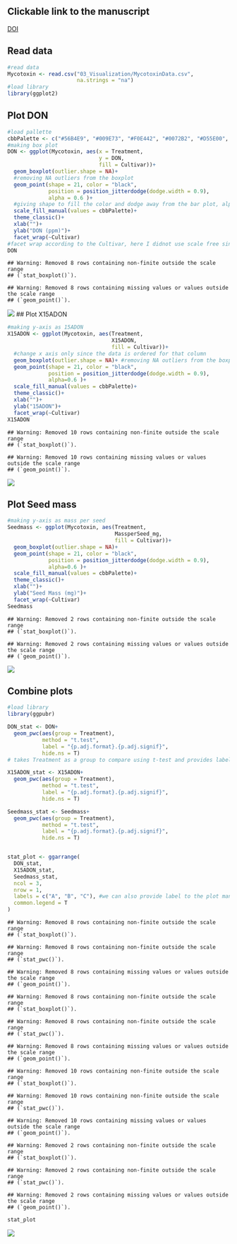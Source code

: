 ## Clickable link to the manuscript

[DOI](https://doi.org/10.1094/PDIS-06-21-1253-RE)

## Read data

``` r
#read data
Mycotoxin <- read.csv("03_Visualization/MycotoxinData.csv",
                      na.strings = "na")
#load library
library(ggplot2)
```

## Plot DON

``` r
#load pallette
cbbPalette <- c("#56B4E9", "#009E73", "#F0E442", "#0072B2", "#D55E00", "#CC79A7")
#making box plot
DON <- ggplot(Mycotoxin, aes(x = Treatment, 
                             y = DON, 
                             fill = Cultivar))+
  geom_boxplot(outlier.shape = NA)+
  #removing NA outliers from the boxplot
  geom_point(shape = 21, color = "black", 
             position = position_jitterdodge(dodge.width = 0.9),
             alpha = 0.6 )+ 
  #giving shape to fill the color and dodge away from the bar plot, alpha value provides transparency to the points
  scale_fill_manual(values = cbbPalette)+
  theme_classic()+
  xlab("")+
  ylab("DON (ppm)")+
  facet_wrap(~Cultivar)
#facet wrap according to the Cultivar, here I didnot use scale free since all all the plot space is used.
DON
```

    ## Warning: Removed 8 rows containing non-finite outside the scale range
    ## (`stat_boxplot()`).

    ## Warning: Removed 8 rows containing missing values or values outside the scale range
    ## (`geom_point()`).

![](04_InClass_Assignment_RMarkdown_files/figure-gfm/DON-1.png)<!-- -->
\## Plot X15ADON

``` r
#making y-axis as 15ADON 
X15ADON <- ggplot(Mycotoxin, aes(Treatment, 
                                 X15ADON, 
                                 fill = Cultivar))+
  #change x axis only since the data is ordered for that column
  geom_boxplot(outlier.shape = NA)+ #removing NA outliers from the boxplot
  geom_point(shape = 21, color = "black",
             position = position_jitterdodge(dodge.width = 0.9), 
             alpha=0.6 )+ 
  scale_fill_manual(values = cbbPalette)+
  theme_classic()+
  xlab("")+
  ylab("15ADON")+
  facet_wrap(~Cultivar)
X15ADON
```

    ## Warning: Removed 10 rows containing non-finite outside the scale range
    ## (`stat_boxplot()`).

    ## Warning: Removed 10 rows containing missing values or values outside the scale range
    ## (`geom_point()`).

![](04_InClass_Assignment_RMarkdown_files/figure-gfm/X15ADON-1.png)<!-- -->

## Plot Seed mass

``` r
#making y-axis as mass per seed
Seedmass <- ggplot(Mycotoxin, aes(Treatment,
                                  MassperSeed_mg,
                                  fill = Cultivar))+ 
  geom_boxplot(outlier.shape = NA)+
  geom_point(shape = 21, color = "black", 
             position = position_jitterdodge(dodge.width = 0.9),
             alpha=0.6 )+
  scale_fill_manual(values = cbbPalette)+
  theme_classic()+
  xlab("")+
  ylab("Seed Mass (mg)")+
  facet_wrap(~Cultivar)
Seedmass
```

    ## Warning: Removed 2 rows containing non-finite outside the scale range
    ## (`stat_boxplot()`).

    ## Warning: Removed 2 rows containing missing values or values outside the scale range
    ## (`geom_point()`).

![](04_InClass_Assignment_RMarkdown_files/figure-gfm/Seed%20mass-1.png)<!-- -->

## Combine plots

``` r
#load library 
library(ggpubr)

DON_stat <- DON+
  geom_pwc(aes(group = Treatment),
           method = "t.test", 
           label = "{p.adj.format}.{p.adj.signif}",
           hide.ns = T)
# takes Treatment as a group to compare using t-test and provides label for p-adjusted value and significance. It was looking busy so I removes the ns using hide.ns

X15ADON_stat <- X15ADON+
  geom_pwc(aes(group = Treatment),
           method = "t.test",
           label = "{p.adj.format}.{p.adj.signif}", 
           hide.ns = T)

Seedmass_stat <- Seedmass+
  geom_pwc(aes(group = Treatment), 
           method = "t.test", 
           label = "{p.adj.format}.{p.adj.signif}", 
           hide.ns = T)


stat_plot <- ggarrange(
  DON_stat,
  X15ADON_stat,
  Seedmass_stat,
  ncol = 3,
  nrow = 1,
  labels = c("A", "B", "C"), #we can also provide label to the plot manually
  common.legend = T
)
```

    ## Warning: Removed 8 rows containing non-finite outside the scale range
    ## (`stat_boxplot()`).

    ## Warning: Removed 8 rows containing non-finite outside the scale range
    ## (`stat_pwc()`).

    ## Warning: Removed 8 rows containing missing values or values outside the scale range
    ## (`geom_point()`).

    ## Warning: Removed 8 rows containing non-finite outside the scale range
    ## (`stat_boxplot()`).

    ## Warning: Removed 8 rows containing non-finite outside the scale range
    ## (`stat_pwc()`).

    ## Warning: Removed 8 rows containing missing values or values outside the scale range
    ## (`geom_point()`).

    ## Warning: Removed 10 rows containing non-finite outside the scale range
    ## (`stat_boxplot()`).

    ## Warning: Removed 10 rows containing non-finite outside the scale range
    ## (`stat_pwc()`).

    ## Warning: Removed 10 rows containing missing values or values outside the scale range
    ## (`geom_point()`).

    ## Warning: Removed 2 rows containing non-finite outside the scale range
    ## (`stat_boxplot()`).

    ## Warning: Removed 2 rows containing non-finite outside the scale range
    ## (`stat_pwc()`).

    ## Warning: Removed 2 rows containing missing values or values outside the scale range
    ## (`geom_point()`).

``` r
stat_plot
```

![](04_InClass_Assignment_RMarkdown_files/figure-gfm/Combine%20all%20the%20plots%20using%20ggarrange-1.png)<!-- -->
